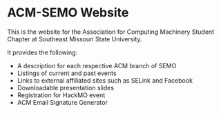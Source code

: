 # ACM-SEMO Website
This is the website for the Association for Computing Machinery Student Chapter at Southeast Missouri State University.

It provides the following:
* A description for each respective ACM branch of SEMO
* Listings of current and past events
* Links to external affiliated sites such as SELink and Facebook
* Downloadable presentation slides
* Registration for HackMO event
* ACM Email Signature Generator

